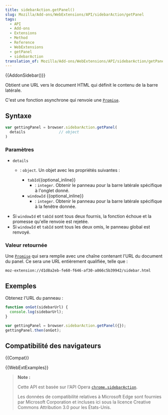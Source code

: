 ```yaml
---
title: sidebarAction.getPanel()
slug: Mozilla/Add-ons/WebExtensions/API/sidebarAction/getPanel
tags:
  - API
  - Add-ons
  - Extensions
  - Method
  - Reference
  - WebExtensions
  - getPanel
  - sidebarAction
translation_of: Mozilla/Add-ons/WebExtensions/API/sidebarAction/getPanel
---
```


{{AddonSidebar()}}

Obtient une URL vers le document HTML qui définit le contenu de la barre latérale.

C'est une fonction asynchrone qui renvoie une [`Promise`](/fr/docs/Web/JavaScript/Reference/Objets_globaux/Promise).

## Syntaxe

```js
var gettingPanel = browser.sidebarAction.getPanel(
  details               // object
)
```

### Paramètres

- `details`

  - : `object`. Un objet avec les propriétés suivantes :

    - `tabId`{{optional_inline}}
      - : `integer`. Obtenir le panneau pour la barre latérale spécifique à l'onglet donné.
    - `windowId` {{optional_inline}}
      - : `integer`. Obtenir le panneau pour la barre latérale spécifique à la fenêtre donnée.

<!---->

- Si `windowId` et `tabId`  sont tous deux fournis, la fonction échoue et la promesse qu'elle renvoie est rejetée.
- Si `windowId` et `tabId` sont tous les deux omis, le panneau global est renvoyé.

### Valeur retournée

Une [`Promise`](/fr/docs/Web/JavaScript/Reference/Objets_globaux/Promise) qui sera remplie avec une chaîne contenant l'URL du document du panel. Ce sera une URL entièrement qualifiée, telle que :

```
moz-extension://d1d8a2eb-fe60-f646-af30-a866c5b39942/sidebar.html
```

## Exemples

Obtenez l'URL du panneau :

```js
function onGot(sidebarUrl) {
  console.log(sidebarUrl);
}

var gettingPanel = browser.sidebarAction.getPanel({});
gettingPanel.then(onGot);
```

## Compatibilité des navigateurs

{{Compat}}

{{WebExtExamples}}

> **Note :**
>
> Cette API est basée sur l'API Opera [`chrome.sidebarAction`](https://dev.opera.com/extensions/sidebar-action-api/).
>
> Les données de compatibilité relatives à Microsoft Edge sont fournies par Microsoft Corporation et incluses ici sous la licence Creative Commons Attribution 3.0 pour les États-Unis.

<!--
// Copyright 2015 The Chromium Authors. All rights reserved.
//
// Redistribution and use in source and binary forms, with or without
// modification, are permitted provided that the following conditions are
// met:
//
//    * Redistributions of source code must retain the above copyright
// notice, this list of conditions and the following disclaimer.
//    * Redistributions in binary form must reproduce the above
// copyright notice, this list of conditions and the following disclaimer
// in the documentation and/or other materials provided with the
// distribution.
//    * Neither the name of Google Inc. nor the names of its
// contributors may be used to endorse or promote products derived from
// this software without specific prior written permission.
//
// THIS SOFTWARE IS PROVIDED BY THE COPYRIGHT HOLDERS AND CONTRIBUTORS
// "AS IS" AND ANY EXPRESS OR IMPLIED WARRANTIES, INCLUDING, BUT NOT
// LIMITED TO, THE IMPLIED WARRANTIES OF MERCHANTABILITY AND FITNESS FOR
// A PARTICULAR PURPOSE ARE DISCLAIMED. IN NO EVENT SHALL THE COPYRIGHT
// OWNER OR CONTRIBUTORS BE LIABLE FOR ANY DIRECT, INDIRECT, INCIDENTAL,
// SPECIAL, EXEMPLARY, OR CONSEQUENTIAL DAMAGES (INCLUDING, BUT NOT
// LIMITED TO, PROCUREMENT OF SUBSTITUTE GOODS OR SERVICES; LOSS OF USE,
// DATA, OR PROFITS; OR BUSINESS INTERRUPTION) HOWEVER CAUSED AND ON ANY
// THEORY OF LIABILITY, WHETHER IN CONTRACT, STRICT LIABILITY, OR TORT
// (INCLUDING NEGLIGENCE OR OTHERWISE) ARISING IN ANY WAY OUT OF THE USE
// OF THIS SOFTWARE, EVEN IF ADVISED OF THE POSSIBILITY OF SUCH DAMAGE.
-->
